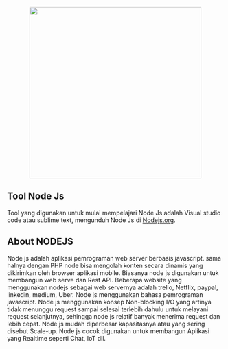 <p align="center"><img src="https://www.google.com/url?sa=i&url=https%3A%2F%2Fid.wikipedia.org%2Fwiki%2FNode.js&psig=AOvVaw0OqIHvP1CF2fwAA0V0XG1k&ust=1593845063048000&source=images&cd=vfe&ved=0CAIQjRxqFwoTCICAtt29sOoCFQAAAAAdAAAAABAD" width="400"></p>

## Tool Node Js

Tool yang digunakan untuk mulai mempelajari Node Js adalah Visual studio code atau sublime text, mengunduh Node Js di [Nodejs.org](https://nodejs.org/).	 

## About NODEJS

Node js adalah aplikasi pemrograman web server berbasis javascript. sama halnya dengan PHP node bisa mengolah konten secara dinamis yang dikirimkan oleh browser aplikasi mobile. Biasanya node js digunakan untuk membangun web serve dan Rest API. Beberapa website yang menggunakan nodejs sebagai web servernya adalah trello, Netflix, paypal, linkedin, medium, Uber. Node js menggunakan bahasa pemrograman javascript. Node js menggunakan konsep Non-blocking I/O yang artinya tidak menunggu request sampai selesai terlebih dahulu untuk melayani request selanjutnya, sehingga node js relatif banyak menerima request dan lebih cepat. Node js mudah diperbesar kapasitasnya atau yang sering disebut Scale-up. Node js cocok digunakan untuk membangun Aplikasi yang Realtime seperti Chat, IoT dll.